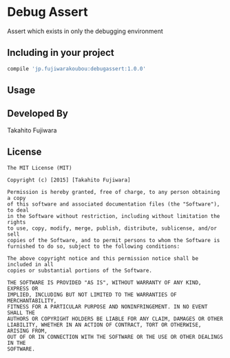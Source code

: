 Debug Assert
===============

Assert which exists in only the debugging environment


Including in your project
-------------------------

```groovy
compile 'jp.fujiwarakoubou:debugassert:1.0.0'
```

Usage
-----



Developed By
--------------------
Takahito Fujiwara

License
-----------

```
The MIT License (MIT)

Copyright (c) [2015] [Takahito Fujiwara]

Permission is hereby granted, free of charge, to any person obtaining a copy
of this software and associated documentation files (the "Software"), to deal
in the Software without restriction, including without limitation the rights
to use, copy, modify, merge, publish, distribute, sublicense, and/or sell
copies of the Software, and to permit persons to whom the Software is
furnished to do so, subject to the following conditions:

The above copyright notice and this permission notice shall be included in all
copies or substantial portions of the Software.

THE SOFTWARE IS PROVIDED "AS IS", WITHOUT WARRANTY OF ANY KIND, EXPRESS OR
IMPLIED, INCLUDING BUT NOT LIMITED TO THE WARRANTIES OF MERCHANTABILITY,
FITNESS FOR A PARTICULAR PURPOSE AND NONINFRINGEMENT. IN NO EVENT SHALL THE
AUTHORS OR COPYRIGHT HOLDERS BE LIABLE FOR ANY CLAIM, DAMAGES OR OTHER
LIABILITY, WHETHER IN AN ACTION OF CONTRACT, TORT OR OTHERWISE, ARISING FROM,
OUT OF OR IN CONNECTION WITH THE SOFTWARE OR THE USE OR OTHER DEALINGS IN THE
SOFTWARE.
```
